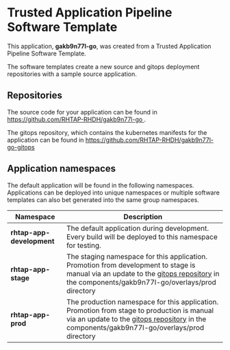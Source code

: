 # Trusted Application Pipeline Software Template

This application, **gakb9n77l-go**, was created from a Trusted Application Pipeline Software Template.

The software templates create a new source and gitops deployment repositories with a sample source application. 

## Repositories

The source code for your application can be found in [https://github.com/RHTAP-RHDH/gakb9n77l-go ](https://github.com/RHTAP-RHDH/gakb9n77l-go ).
 
The gitops repository, which contains the kubernetes manifests for the application can be found in 
[https://github.com/RHTAP-RHDH/gakb9n77l-go-gitops ](https://github.com/RHTAP-RHDH/gakb9n77l-go-gitops ) 

## Application namespaces 

The default application will be found in the following namespaces. Applications can be deployed into unique namespaces or multiple software templates can also bet generated into the same group namespaces.  

|  Namespace   |  Description   |  
| -------- | -------- |   
| **rhtap-app-development** | The default application during development. Every build will be deployed to this namespace for testing. | 
| **rhtap-app-stage** | The staging namespace for this application. Promotion from development to stage is manual via an update to the [gitops repository](https://github.com/RHTAP-RHDH/gakb9n77l-go-gitops ) in the components/gakb9n77l-go/overlays/prod directory |  
| **rhtap-app-prod** | The production namespace for this application. Promotion from stage to production is manual via an update to the [gitops repository](https://github.com/RHTAP-RHDH/gakb9n77l-go-gitops ) in the components/gakb9n77l-go/overlays/prod directory | 